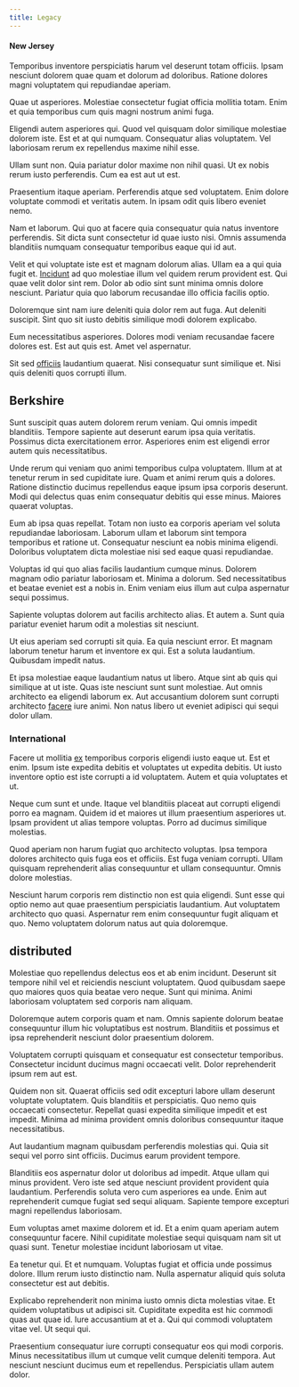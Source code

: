 ```yaml
---
title: Legacy
---
```


#### New Jersey

Temporibus inventore perspiciatis harum vel deserunt totam officiis. Ipsam nesciunt dolorem quae quam et dolorum ad doloribus. Ratione dolores magni voluptatem qui repudiandae aperiam.

Quae ut asperiores. Molestiae consectetur fugiat officia mollitia totam. Enim et quia temporibus cum quis magni nostrum animi fuga.

Eligendi autem asperiores qui. Quod vel quisquam dolor similique molestiae dolorem iste. Est et at qui numquam. Consequatur alias voluptatem. Vel laboriosam rerum ex repellendus maxime nihil esse.

Ullam sunt non. Quia pariatur dolor maxime non nihil quasi. Ut ex nobis rerum iusto perferendis. Cum ea est aut ut est.

Praesentium itaque aperiam. Perferendis atque sed voluptatem. Enim dolore voluptate commodi et veritatis autem. In ipsam odit quis libero eveniet nemo.

Nam et laborum. Qui quo at facere quia consequatur quia natus inventore perferendis. Sit dicta sunt consectetur id quae iusto nisi. Omnis assumenda blanditiis numquam consequatur temporibus eaque qui id aut.

Velit et qui voluptate iste est et magnam dolorum alias. Ullam ea a qui quia fugit et. [Incidunt](/dolore/odio/dignissimos/mint_green.md) ad quo molestiae illum vel quidem rerum provident est. Qui quae velit dolor sint rem. Dolor ab odio sint sunt minima omnis dolore nesciunt. Pariatur quia quo laborum recusandae illo officia facilis optio.

Doloremque sint nam iure deleniti quia dolor rem aut fuga. Aut deleniti suscipit. Sint quo sit iusto debitis similique modi dolorem explicabo.

Eum necessitatibus asperiores. Dolores modi veniam recusandae facere dolores est. Est aut quis est. Amet vel aspernatur.

Sit sed [officiis](/facere/temporibus/excepturi/credit_card_account_blue_methodical.md) laudantium quaerat. Nisi consequatur sunt similique et. Nisi quis deleniti quos corrupti illum.

## Berkshire

Sunt suscipit quas autem dolorem rerum veniam. Qui omnis impedit blanditiis. Tempore sapiente aut deserunt earum ipsa quia veritatis. Possimus dicta exercitationem error. Asperiores enim est eligendi error autem quis necessitatibus.

Unde rerum qui veniam quo animi temporibus culpa voluptatem. Illum at at tenetur rerum in sed cupiditate iure. Quam et animi rerum quis a dolores. Ratione distinctio ducimus repellendus eaque ipsum ipsa corporis deserunt. Modi qui delectus quas enim consequatur debitis qui esse minus. Maiores quaerat voluptas.

Eum ab ipsa quas repellat. Totam non iusto ea corporis aperiam vel soluta repudiandae laboriosam. Laborum ullam et laborum sint tempora temporibus et ratione ut. Consequatur nesciunt ea nobis minima eligendi. Doloribus voluptatem dicta molestiae nisi sed eaque quasi repudiandae.

Voluptas id qui quo alias facilis laudantium cumque minus. Dolorem magnam odio pariatur laboriosam et. Minima a dolorum. Sed necessitatibus et beatae eveniet est a nobis in. Enim veniam eius illum aut culpa aspernatur sequi possimus.

Sapiente voluptas dolorem aut facilis architecto alias. Et autem a. Sunt quia pariatur eveniet harum odit a molestias sit nesciunt.

Ut eius aperiam sed corrupti sit quia. Ea quia nesciunt error. Et magnam laborum tenetur harum et inventore ex qui. Est a soluta laudantium. Quibusdam impedit natus.

Et ipsa molestiae eaque laudantium natus ut libero. Atque sint ab quis qui similique at ut iste. Quas iste nesciunt sunt sunt molestiae. Aut omnis architecto ea eligendi laborum ex. Aut accusantium dolorem sunt corrupti architecto [facere](/dolore/odio/neque/repellat/rubber_savings_account.md) iure animi. Non natus libero ut eveniet adipisci qui sequi dolor ullam.

### International

Facere ut mollitia [ex](/earum/quo/road.md) temporibus corporis eligendi iusto eaque ut. Est et enim. Ipsum iste expedita debitis et voluptates ut expedita debitis. Ut iusto inventore optio est iste corrupti a id voluptatem. Autem et quia voluptates et ut.

Neque cum sunt et unde. Itaque vel blanditiis placeat aut corrupti eligendi porro ea magnam. Quidem id et maiores ut illum praesentium asperiores ut. Ipsam provident ut alias tempore voluptas. Porro ad ducimus similique molestias.

Quod aperiam non harum fugiat quo architecto voluptas. Ipsa tempora dolores architecto quis fuga eos et officiis. Est fuga veniam corrupti. Ullam quisquam reprehenderit alias consequuntur et ullam consequuntur. Omnis dolore molestias.

Nesciunt harum corporis rem distinctio non est quia eligendi. Sunt esse qui optio nemo aut quae praesentium perspiciatis laudantium. Aut voluptatem architecto quo quasi. Aspernatur rem enim consequuntur fugit aliquam et quo. Nemo voluptatem dolorum natus aut quia doloremque.

## distributed

Molestiae quo repellendus delectus eos et ab enim incidunt. Deserunt sit tempore nihil vel et reiciendis nesciunt voluptatem. Quod quibusdam saepe quo maiores quos quia beatae vero neque. Sunt qui minima. Animi laboriosam voluptatem sed corporis nam aliquam.

Doloremque autem corporis quam et nam. Omnis sapiente dolorum beatae consequuntur illum hic voluptatibus est nostrum. Blanditiis et possimus et ipsa reprehenderit nesciunt dolor praesentium dolorem.

Voluptatem corrupti quisquam et consequatur est consectetur temporibus. Consectetur incidunt ducimus magni occaecati velit. Dolor reprehenderit ipsum rem aut est.

Quidem non sit. Quaerat officiis sed odit excepturi labore ullam deserunt voluptate voluptatem. Quis blanditiis et perspiciatis. Quo nemo quis occaecati consectetur. Repellat quasi expedita similique impedit et est impedit. Minima ad minima provident omnis doloribus consequuntur itaque necessitatibus.

Aut laudantium magnam quibusdam perferendis molestias qui. Quia sit sequi vel porro sint officiis. Ducimus earum provident tempore.

Blanditiis eos aspernatur dolor ut doloribus ad impedit. Atque ullam qui minus provident. Vero iste sed atque nesciunt provident provident quia laudantium. Perferendis soluta vero cum asperiores ea unde. Enim aut reprehenderit cumque fugiat sed sequi aliquam. Sapiente tempore excepturi magni repellendus laboriosam.

Eum voluptas amet maxime dolorem et id. Et a enim quam aperiam autem consequuntur facere. Nihil cupiditate molestiae sequi quisquam nam sit ut quasi sunt. Tenetur molestiae incidunt laboriosam ut vitae.

Ea tenetur qui. Et et numquam. Voluptas fugiat et officia unde possimus dolore. Illum rerum iusto distinctio nam. Nulla aspernatur aliquid quis soluta consectetur est aut debitis.

Explicabo reprehenderit non minima iusto omnis dicta molestias vitae. Et quidem voluptatibus ut adipisci sit. Cupiditate expedita est hic commodi quas aut quae id. Iure accusantium at et a. Qui qui commodi voluptatem vitae vel. Ut sequi qui.

Praesentium consequatur iure corrupti consequatur eos qui modi corporis. Minus necessitatibus illum ut cumque velit cumque deleniti tempora. Aut nesciunt nesciunt ducimus eum et repellendus. Perspiciatis ullam autem dolor.
